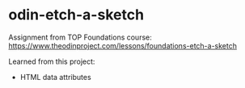 # odin-etch-a-sketch
Assignment from TOP Foundations course: https://www.theodinproject.com/lessons/foundations-etch-a-sketch

Learned from this project:

- HTML data attributes